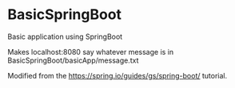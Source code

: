 # BasicSpringBoot
Basic application using SpringBoot

Makes localhost:8080 say whatever message is in BasicSpringBoot/basicApp/message.txt

Modified from the https://spring.io/guides/gs/spring-boot/ tutorial.
